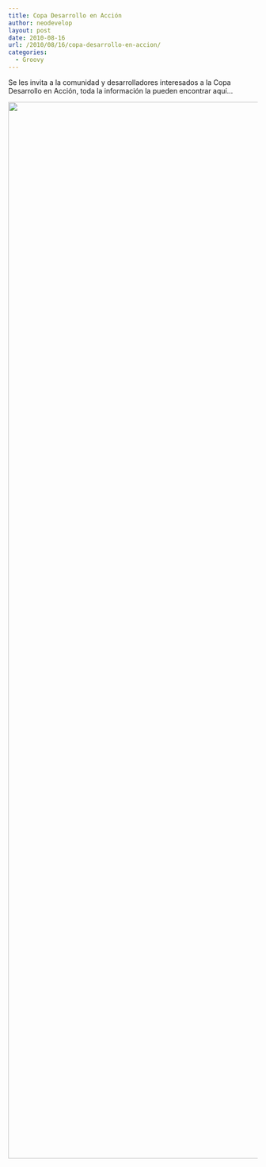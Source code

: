 ```yaml
---
title: Copa Desarrollo en Acción
author: neodevelop
layout: post
date: 2010-08-16
url: /2010/08/16/copa-desarrollo-en-accion/
categories:
  - Groovy
---
```

Se les invita a la comunidad y desarrolladores interesados a la Copa Desarrollo en Acci&oacute;n, toda la informaci&oacute;n la pueden encontrar aqu&iacute;&#8230;

<img src='http://springhispano.org/files/C8A_Newsletter.jpg' alt='' width='550' height='2131' />